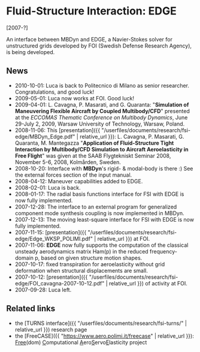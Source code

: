 ---
---

# Fluid-Structure Interaction: EDGE
[2007-?]

An interface between MBDyn and EDGE, a Navier-Stokes solver for unstructured grids developed by FOI (Swedish Defense Research Agency), is being developed.

## News

* 2010-10-01: Luca is back to Politecnico di Milano as senior researcher. Congratulations, and good luck!
* 2009-05-01: Luca now works at FOI. Good luck!
* 2009-04-01: L. Cavagna, P. Masarati, and G. Quaranta: "**Simulation of Maneuvering Flexible Aircraft by Coupled Multibody/CFD**" presented at the 
  _ECCOMAS Thematic Conference on Multibody Dynamics_, June 29-July 2, 2009, Warsaw University of Technology, Warsaw, Poland.
* 2008-11-06: This [presentation]({{ "/userfiles/documents/research/fsi-edge/MBDyn_Edge.pdf" | relative_url }}): L. Cavagna, P. Masarati, G. Quaranta, M. Mantegazza
  "**Application of Fluid-Structure Tight Interaction by Multibody/CFD Simulation to Aircraft Aeroelasticity in Free Flight**"
  was given at the SAAB Flygtekniskt Seminar 2008, November 5-6, 2008, Kolmården, Sweden.
* 2008-10-20: Interface with **MBDyn**'s rigid- & modal-body is there :) See the external forces section of the input manual.
* 2008-04-12: Maneuver capabilities added to EDGE.
* 2008-02-01: Luca is back.
* 2008-01-17: The radial basis functions interface for FSI with EDGE is now fully implemented.
* 2007-12-28: The interface to an external program for generalized component mode synthesis coupling is now implemented in MBDyn.
* 2007-12-13: The moving least-square interface for FSI with EDGE is now fully implemented.
* 2007-11-15: [presentation]({{ "/userfiles/documents/research/fsi-edge/Edge_WKSP_POLIMI.pdf" | relative_url }}) at FOI.
* 2007-11-06: **EDGE** now fully supports the computation of the classical unsteady aerodynamics matrix Ham(p) in the reduced frequency-domain p, based on given structure motion shapes.
* 2007-10-17: fixed transpiration for aeroelasticity without grid deformation when structural displacements are small.
* 2007-10-12: [presentation]({{ "/userfiles/documents/research/fsi-edge/FOI_cavagna-2007-10-12.pdf" | relative_url }}) of activity at FOI.
* 2007-09-28: Luca left.

## Related links

* the [TURNS interface]({{ "/userfiles/documents/research/fsi-turns/" | relative_url }}) research page
* the [FreeCASE]({{ "https://www.aero.polimi.it/freecase" | relative_url }}): 
  <u>Free</u>(dom) <u>C</u>omputational <u>A</u>ero<u>S</u>ervo<u>E</u>lasticity project
